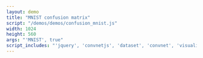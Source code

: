 ```yaml
---
layout: demo
title: "MNIST confusion matrix"
script: "/demos/demos/confusion_mnist.js"
width: 1024
height: 560
args: "'MNIST', true"
script_includes: "'jquery', 'convnetjs', 'dataset', 'convnet', 'visualizer'"
---
```

